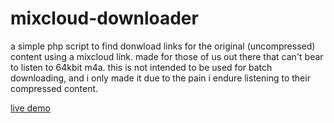 mixcloud-downloader
===================

a simple php script to find donwload links for the original (uncompressed) content using a mixcloud link. made for those of us out there that can't bear to listen to 64kbit m4a. this is not intended to be used for batch downloading, and i only made it due to the pain i endure listening to their compressed content.

[live demo](http://mi.ppy.sh/mixcloud.php)
